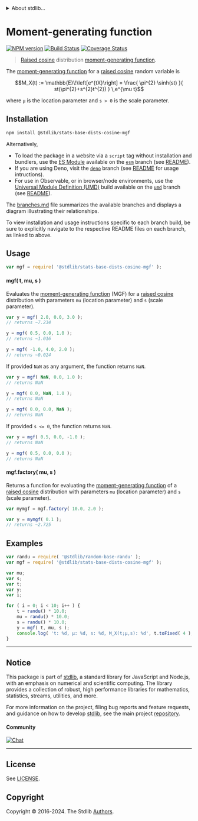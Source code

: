 <!--

@license Apache-2.0

Copyright (c) 2018 The Stdlib Authors.

Licensed under the Apache License, Version 2.0 (the "License");
you may not use this file except in compliance with the License.
You may obtain a copy of the License at

   http://www.apache.org/licenses/LICENSE-2.0

Unless required by applicable law or agreed to in writing, software
distributed under the License is distributed on an "AS IS" BASIS,
WITHOUT WARRANTIES OR CONDITIONS OF ANY KIND, either express or implied.
See the License for the specific language governing permissions and
limitations under the License.

-->


<details>
  <summary>
    About stdlib...
  </summary>
  <p>We believe in a future in which the web is a preferred environment for numerical computation. To help realize this future, we've built stdlib. stdlib is a standard library, with an emphasis on numerical and scientific computation, written in JavaScript (and C) for execution in browsers and in Node.js.</p>
  <p>The library is fully decomposable, being architected in such a way that you can swap out and mix and match APIs and functionality to cater to your exact preferences and use cases.</p>
  <p>When you use stdlib, you can be absolutely certain that you are using the most thorough, rigorous, well-written, studied, documented, tested, measured, and high-quality code out there.</p>
  <p>To join us in bringing numerical computing to the web, get started by checking us out on <a href="https://github.com/stdlib-js/stdlib">GitHub</a>, and please consider <a href="https://opencollective.com/stdlib">financially supporting stdlib</a>. We greatly appreciate your continued support!</p>
</details>

# Moment-generating function

[![NPM version][npm-image]][npm-url] [![Build Status][test-image]][test-url] [![Coverage Status][coverage-image]][coverage-url] <!-- [![dependencies][dependencies-image]][dependencies-url] -->

> [Raised cosine][cosine-distribution] distribution [moment-generating function][mgf].

<section class="intro">

The [moment-generating function][mgf] for a [raised cosine][cosine-distribution] random variable is

<!-- <equation class="equation" label="eq:cosine_mgf" align="center" raw="M_X(t) := \mathbb{E}\!\left[e^{tX}\right] = \frac{ \pi^{2} \sinh(st) }{ st(\pi^{2}+s^{2}t^{2}) } \,e^{\mu t}" alt="Moment-generating function for a raised cosine distribution."> -->

```math
M_X(t) := \mathbb{E}\!\left[e^{tX}\right] = \frac{ \pi^{2} \sinh(st) }{ st(\pi^{2}+s^{2}t^{2}) } \,e^{\mu t}
```

<!-- <div class="equation" align="center" data-raw-text="M_X(t) := \mathbb{E}\!\left[e^{tX}\right] = \frac{ \pi^{2} \sinh(st) }{ st(\pi^{2}+s^{2}t^{2}) } \,e^{\mu t}" data-equation="eq:cosine_mgf">
    <img src="https://cdn.jsdelivr.net/gh/stdlib-js/stdlib@51534079fef45e990850102147e8945fb023d1d0/lib/node_modules/@stdlib/stats/base/dists/cosine/mgf/docs/img/equation_cosine_mgf.svg" alt="Moment-generating function for a raised cosine distribution.">
    <br>
</div> -->

<!-- </equation> -->

where `μ` is the location parameter and `s > 0` is the scale parameter.

</section>

<!-- /.intro -->

<section class="installation">

## Installation

```bash
npm install @stdlib/stats-base-dists-cosine-mgf
```

Alternatively,

-   To load the package in a website via a `script` tag without installation and bundlers, use the [ES Module][es-module] available on the [`esm`][esm-url] branch (see [README][esm-readme]).
-   If you are using Deno, visit the [`deno`][deno-url] branch (see [README][deno-readme] for usage intructions).
-   For use in Observable, or in browser/node environments, use the [Universal Module Definition (UMD)][umd] build available on the [`umd`][umd-url] branch (see [README][umd-readme]).

The [branches.md][branches-url] file summarizes the available branches and displays a diagram illustrating their relationships.

To view installation and usage instructions specific to each branch build, be sure to explicitly navigate to the respective README files on each branch, as linked to above.

</section>

<section class="usage">

## Usage

```javascript
var mgf = require( '@stdlib/stats-base-dists-cosine-mgf' );
```

#### mgf( t, mu, s )

Evaluates the [moment-generating function][mgf] (MGF) for a [raised cosine][cosine-distribution] distribution with parameters `mu` (location parameter) and `s` (scale parameter).

```javascript
var y = mgf( 2.0, 0.0, 3.0 );
// returns ~7.234

y = mgf( 0.5, 0.0, 1.0 );
// returns ~1.016

y = mgf( -1.0, 4.0, 2.0 );
// returns ~0.024
```

If provided `NaN` as any argument, the function returns `NaN`.

```javascript
var y = mgf( NaN, 0.0, 1.0 );
// returns NaN

y = mgf( 0.0, NaN, 1.0 );
// returns NaN

y = mgf( 0.0, 0.0, NaN );
// returns NaN
```

If provided `s <= 0`, the function returns `NaN`.

```javascript
var y = mgf( 0.5, 0.0, -1.0 );
// returns NaN

y = mgf( 0.5, 0.0, 0.0 );
// returns NaN
```

#### mgf.factory( mu, s )

Returns a function for evaluating the [moment-generating function][mgf] of a [raised cosine][cosine-distribution] distribution with parameters `mu` (location parameter) and `s` (scale parameter).

```javascript
var mymgf = mgf.factory( 10.0, 2.0 );

var y = mymgf( 0.1 );
// returns ~2.725
```

</section>

<!-- /.usage -->

<section class="examples">

## Examples

<!-- eslint no-undef: "error" -->

```javascript
var randu = require( '@stdlib/random-base-randu' );
var mgf = require( '@stdlib/stats-base-dists-cosine-mgf' );

var mu;
var s;
var t;
var y;
var i;

for ( i = 0; i < 10; i++ ) {
    t = randu() * 10.0;
    mu = randu() * 10.0;
    s = randu() * 10.0;
    y = mgf( t, mu, s );
    console.log( 't: %d, µ: %d, s: %d, M_X(t;µ,s): %d', t.toFixed( 4 ), mu.toFixed( 4 ), s.toFixed( 4 ), y.toFixed( 4 ) );
}
```

</section>

<!-- /.examples -->

<!-- Section for related `stdlib` packages. Do not manually edit this section, as it is automatically populated. -->

<section class="related">

</section>

<!-- /.related -->

<!-- Section for all links. Make sure to keep an empty line after the `section` element and another before the `/section` close. -->


<section class="main-repo" >

* * *

## Notice

This package is part of [stdlib][stdlib], a standard library for JavaScript and Node.js, with an emphasis on numerical and scientific computing. The library provides a collection of robust, high performance libraries for mathematics, statistics, streams, utilities, and more.

For more information on the project, filing bug reports and feature requests, and guidance on how to develop [stdlib][stdlib], see the main project [repository][stdlib].

#### Community

[![Chat][chat-image]][chat-url]

---

## License

See [LICENSE][stdlib-license].


## Copyright

Copyright &copy; 2016-2024. The Stdlib [Authors][stdlib-authors].

</section>

<!-- /.stdlib -->

<!-- Section for all links. Make sure to keep an empty line after the `section` element and another before the `/section` close. -->

<section class="links">

[npm-image]: http://img.shields.io/npm/v/@stdlib/stats-base-dists-cosine-mgf.svg
[npm-url]: https://npmjs.org/package/@stdlib/stats-base-dists-cosine-mgf

[test-image]: https://github.com/stdlib-js/stats-base-dists-cosine-mgf/actions/workflows/test.yml/badge.svg?branch=v0.2.2
[test-url]: https://github.com/stdlib-js/stats-base-dists-cosine-mgf/actions/workflows/test.yml?query=branch:v0.2.2

[coverage-image]: https://img.shields.io/codecov/c/github/stdlib-js/stats-base-dists-cosine-mgf/main.svg
[coverage-url]: https://codecov.io/github/stdlib-js/stats-base-dists-cosine-mgf?branch=main

<!--

[dependencies-image]: https://img.shields.io/david/stdlib-js/stats-base-dists-cosine-mgf.svg
[dependencies-url]: https://david-dm.org/stdlib-js/stats-base-dists-cosine-mgf/main

-->

[chat-image]: https://img.shields.io/gitter/room/stdlib-js/stdlib.svg
[chat-url]: https://app.gitter.im/#/room/#stdlib-js_stdlib:gitter.im

[stdlib]: https://github.com/stdlib-js/stdlib

[stdlib-authors]: https://github.com/stdlib-js/stdlib/graphs/contributors

[umd]: https://github.com/umdjs/umd
[es-module]: https://developer.mozilla.org/en-US/docs/Web/JavaScript/Guide/Modules

[deno-url]: https://github.com/stdlib-js/stats-base-dists-cosine-mgf/tree/deno
[deno-readme]: https://github.com/stdlib-js/stats-base-dists-cosine-mgf/blob/deno/README.md
[umd-url]: https://github.com/stdlib-js/stats-base-dists-cosine-mgf/tree/umd
[umd-readme]: https://github.com/stdlib-js/stats-base-dists-cosine-mgf/blob/umd/README.md
[esm-url]: https://github.com/stdlib-js/stats-base-dists-cosine-mgf/tree/esm
[esm-readme]: https://github.com/stdlib-js/stats-base-dists-cosine-mgf/blob/esm/README.md
[branches-url]: https://github.com/stdlib-js/stats-base-dists-cosine-mgf/blob/main/branches.md

[stdlib-license]: https://raw.githubusercontent.com/stdlib-js/stats-base-dists-cosine-mgf/main/LICENSE

[cosine-distribution]: https://en.wikipedia.org/wiki/Raised_cosine_distribution

[mgf]: https://en.wikipedia.org/wiki/Moment-generating_function

</section>

<!-- /.links -->
